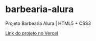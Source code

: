 # barbearia-alura

Projeto Barbearia Alura | HTML5 + CSS3

[Link do projeto no Vercel](https://barbearia-alura-b0rb4.vercel.app)
